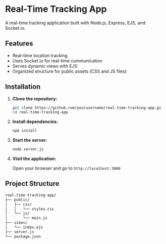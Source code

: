 # Real-Time Tracking App

A real-time tracking application built with Node.js, Express, EJS, and Socket.io.

## Features

- Real-time location tracking
- Uses Socket.io for real-time communication
- Serves dynamic views with EJS
- Organized structure for public assets (CSS and JS files)

## Installation

1. **Clone the repository:**

    ```sh
    git clone https://github.com/yourusername/real-time-tracking-app.git
    cd real-time-tracking-app
    ```

2. **Install dependencies:**

    ```sh
    npm install
    ```

3. **Start the server:**

    ```sh
    node server.js
    ```

4. **Visit the application:**

    Open your browser and go to `http://localhost:3000`

## Project Structure

```sh
real-time-tracking-app/
├── public/
│   ├── css/
│   │   └── styles.css
│   └── js/
│       └── main.js
├── views/
│   └── index.ejs
├── server.js
└── package.json
